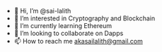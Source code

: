 - 👋 Hi, I’m @sai-lalith
- 👀 I’m interested in Cryptography and Blockchain
- 🌱 I’m currently learning Ethereum
- 💞️ I’m looking to collaborate on Dapps
- 📫 How to reach me akasailalith@gmail.com

<!---
sai-lalith/sai-lalith is a ✨ special ✨ repository because its `README.md` (this file) appears on your GitHub profile.
You can click the Preview link to take a look at your changes.
--->
